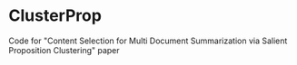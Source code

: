 # ClusterProp
Code for "Content Selection for Multi Document Summarization via Salient Proposition Clustering" paper
